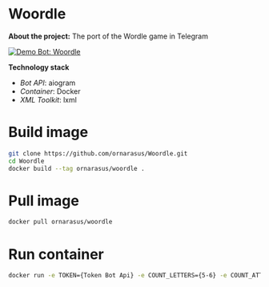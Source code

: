 # Woordle 
**About the project:** The port of the Wordle game in Telegram

<a href="https://t.me/PlayWoordleBot">
<img alt="Demo Bot: Woordle" src="https://img.shields.io/badge/Demo_Bot-Woordle-blue?style=for-the-badge&logo=telegram">
</a>

**Technology stack**
* *Bot API*: aiogram
* *Container*: Docker
* *XML Toolkit*: lxml

# Build image
```sh
git clone https://github.com/ornarasus/Woordle.git
cd Woordle
docker build --tag ornarasus/woordle .
```
# Pull image
```sh
docker pull ornarasus/woordle
```
# Run container
```sh
docker run -e TOKEN={Token Bot Api} -e COUNT_LETTERS={5-6} -e COUNT_ATTEMPTS={4-12} -d ornarasus/woordle
```
